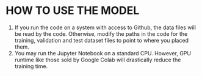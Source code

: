 # HOW TO USE THE MODEL #
1. If you run the code on a system with access to Github, the data files will be read by the code. Otherwise, modify the paths in the code for the training, validation and test dataset files to point to where you placed them. 
1. You may run the Jupyter Notebook on a standard CPU. However, GPU runtime like those sold by Google Colab will drastically reduce the training time. 